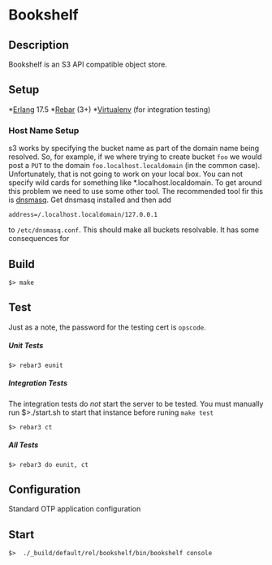 Bookshelf
=========

Description
-----------

  Bookshelf is an S3 API compatible object store.

Setup
-----

*[Erlang](http://www.erlang.org) 17.5
*[Rebar](https://github.com/rebar/rebar3) (3+)
*[Virtualenv](http://pypi.python.org/pypi/virtualenv) (for integration testing)

### Host Name Setup

s3 works by specifying the bucket name as part of the domain name
being resolved. So, for example, if we where trying to create bucket
`foo` we would post a `PUT` to the domain `foo.localhost.localdomain`
(in the common case). Unfortunately, that is not going to work on your
local box. You can not specify wild cards for something like
*.localhost.localdomain. To get around this problem we need to use
some other tool. The recommended tool fir this is
[dnsmasq](http://www.thekelleys.org.uk/dnsmasq/doc.html). Get dnsmasq
installed and then add

    address=/.localhost.localdomain/127.0.0.1

to `/etc/dnsmasq.conf`. This should make all buckets resolvable. It has some consequences for


Build
-----

    $> make

Test
----

Just as a note, the password for the testing cert is `opscode`.

##### Unit Tests

    $> rebar3 eunit

##### Integration Tests

The integration tests do *not* start the server to be tested. You must
manually run $>./start.sh to start that instance before runing `make test`

    $> rebar3 ct

##### All Tests

    $> rebar3 do eunit, ct


Configuration
-------------

  Standard OTP application configuration

Start
-----

    $>  ./_build/default/rel/bookshelf/bin/bookshelf console
